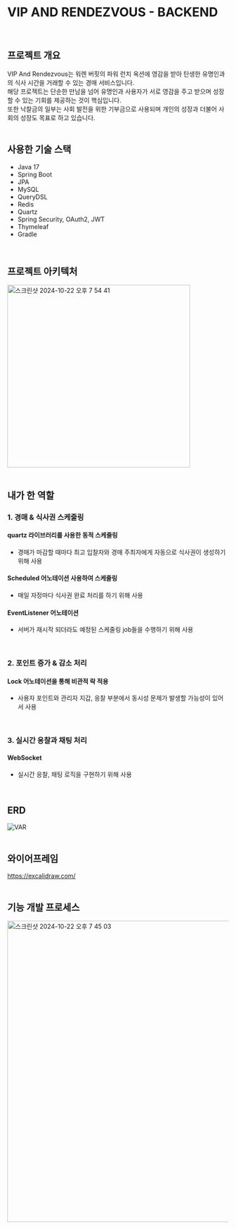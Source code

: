 # VIP AND RENDEZVOUS - BACKEND
<br>

## 프로젝트 개요
VIP And Rendezvous는 워렌 버핏의 파워 런치 옥션에 영감을 받아 탄생한 유명인과의 식사 시간을 거래할 수 있는 경매 서비스입니다.  
해당 프로젝트는 단순한 만남을 넘어 유명인과 사용자가 서로 영감을 주고 받으며 성장할 수 있는 기회를 제공하는 것이 핵심입니다.  
또한 낙찰금의 일부는 사회 발전을 위한 기부금으로 사용되며 개인의 성장과 더불어 사회의 성장도 목표로 하고 있습니다.
<br>
<br>

## 사용한 기술 스택
- Java 17
- Spring Boot
- JPA
- MySQL
- QueryDSL
- Redis
- Quartz
- Spring Security, OAuth2, JWT
- Thymeleaf
- Gradle
<br>

## 프로젝트 아키텍처
<img width="416" alt="스크린샷 2024-10-22 오후 7 54 41" src="https://github.com/user-attachments/assets/b49da97e-04b4-4f00-9a74-e593b5d9a90f">
<br>
<br>

## 내가 한 역할
### 1. 경매 & 식사권 스케줄링

#### quartz 라이브러리를 사용한 동적 스케줄링
   - 경매가 마감할 때마다 최고 입찰자와 경매 주최자에게 자동으로 식사권이 생성하기 위해 사용  
   
   

#### Scheduled 어노테이션 사용하여 스케줄링
   - 매일 자정마다 식사권 완료 처리를 하기 위해 사용  
   
   
  
#### EventListener 어노테이션
   - 서버가 재시작 되더라도 예정된 스케줄링 job들을 수행하기 위해 사용  
   
       
<br>

### 2. 포인트 증가 & 감소 처리
#### Lock 어노테이션을 통해 비관적 락 적용
   - 사용자 포인트와 관리자 지갑, 응찰 부분에서 동시성 문제가 발생할 가능성이 있어서 사용
<br>

     
### 3. 실시간 응찰과 채팅 처리
#### WebSocket
   - 실시간 응찰, 채팅 로직을 구현하기 위해 사용 
<br>

## ERD
![VAR](https://github.com/user-attachments/assets/97b186e4-0870-413e-a4eb-6f9fa4b9ad4f)
<br>
<br>

## 와이어프레임
https://excalidraw.com/
<br>
<br>

## 기능 개발 프로세스
<img width="686" alt="스크린샷 2024-10-22 오후 7 45 03" src="https://github.com/user-attachments/assets/6e4f7be1-ad69-4735-a5d9-cd67780a3b76">
<br>
